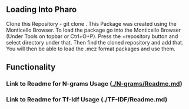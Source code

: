 ## Loading Into Pharo

Clone this Repository - git clone <clone with https link>.
This Package was created using the Monticello Browser. To load the package go into the Monticello Browser (Under Tools on topbar or Ctrl+O+P). Press the +repository button and select directory under that. Then find the cloned repository and add that. You will then be able to load the .mcz format packages and use them.

## Functionality
### Link to Readme for N-grams Usage (<a href='https://github.com/nikhilpinnaparaju/'>./N-grams/Readme.md</a>)
### Link to Readme for Tf-Idf Usage (<a>./TF-IDF/Readme.md</a>)